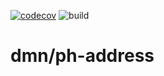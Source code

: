 [![codecov](https://codecov.io/gh/jmcnualan/ph-address/branch/master/graph/badge.svg)](https://codecov.io/gh/jmcnualan/ph-address)
![build](https://github.com/jmcnualan/ph-address/workflows/build/badge.svg?branch=master&event=push)

# dmn/ph-address
